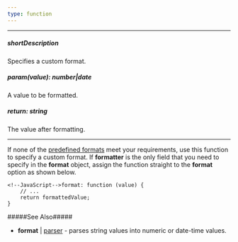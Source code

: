 ```yaml
---
type: function
---
```

---
##### shortDescription
Specifies a custom format.

##### param(value): number|date
A value to be formatted.

##### return: string
The value after formatting.

---
If none of the [predefined formats](/api-reference/50%20Common/Object%20Structures/format/type.md '/Documentation/ApiReference/Common/Object_Structures/format/#type') meet your requirements, use this function to specify a custom format. If **formatter** is the only field that you need to specify in the **format** object, assign the function straight to the **format** option as shown below.

    <!--JavaScript-->format: function (value) {
        // ...
        return formattedValue;
    }
    
#####See Also#####
- **format** | [parser](/api-reference/50%20Common/Object%20Structures/format/parser.md '/Documentation/ApiReference/Common/Object_Structures/format/#parser') - parses string values into numeric or date-time values.